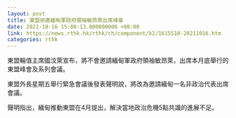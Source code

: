 ```yaml
---
layout: post
title: 東盟拒邀緬甸軍政府領袖敏昂萊出席峰會
date: 2021-10-16 15:08:13.000000000 +08:00
link: https://news.rthk.hk/rthk/ch/component/k2/1615510-20211016.htm
categories: rthk
---
```


東盟輪值主席國汶萊宣布，將不會邀請緬甸軍政府領袖敏昂萊，出席本月底舉行的東盟峰會及系列會議。

東盟外長星期五舉行緊急會議後發表聲明說，將改為邀請緬甸一名非政治代表出席會議。

聲明指出，緬甸推動東盟在4月提出，解決當地政治危機5點共識的進展不足。
